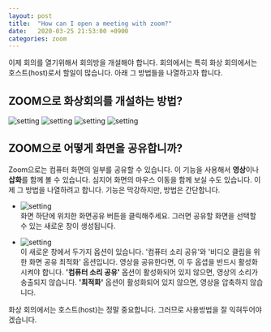 ```yaml
---
layout: post
title:  "How can I open a meeting with zoom?"
date:   2020-03-25 21:53:00 +0900
categories: zoom
---
```

이제 회의를 열기위해서 회의방을 개설해야 합니다. 회의에서는 특히 화상 회의에서는 호스트(host)로서 할일이 많습니다. 
아래 그 방법들을 나열하고자 합니다.

ZOOM으로 화상회의를 개설하는 방법?
---

![setting](/kys/assets/img/2020-03-25-post-01.png)
![setting](/kys/assets/img/2020-03-25-post-02.png)
![setting](/kys/assets/img/2020-03-25-post-03.png)
![setting](/kys/assets/img/2020-03-25-post-04.png)

ZOOM으로 어떻게 화면을 공유합니까?
---

Zoom으로는 컴퓨터 화면의 일부를 공유할 수 있습니다. 
이 기능을 사용해서 **영상**이나 **삽화**를 함께 볼 수 있습니다. 
심지어 화면의 마우스 이동을 함께 보실 수도 있습니다.
이제 그 방법을 나열하려고 합니다. 
기능은 막강하지만, 방법은 간단합니다.

- ![setting](/kys/assets/img/2020-03-25-post-05.png)    
화면 하단에 위치한 화면공유 버튼을 클릭해주세요. 
그러면 공유할 화면을 선택할 수 있는 새로운 창이 생성됩니다.

- ![setting](/kys/assets/img/2020-03-25-post-06.png)   
이 새로운 창에서 두가지 옵션이 있습니다. 
'컴퓨터 소리 공유'와 '비디오 클립을 위한 화면 공유 최적화' 옵션입니다.
영상을 공유한다면, 이 두 옵셥을 반드시 활성화 시켜야 합니다. 
**'컴퓨터 소리 공유'** 옵션이 활성화되어 있지 않으면, 영상의 소리가 송출되지 않습니다.
**'최적화'** 옵션이 활성화되어 있지 않으면, 영상을 압축하지 않습니다.

화상 회의에서는 호스트(host)는 정말 중요합니다. 
그러므로 사용방법을 잘 익혀두어야 겠습니다.